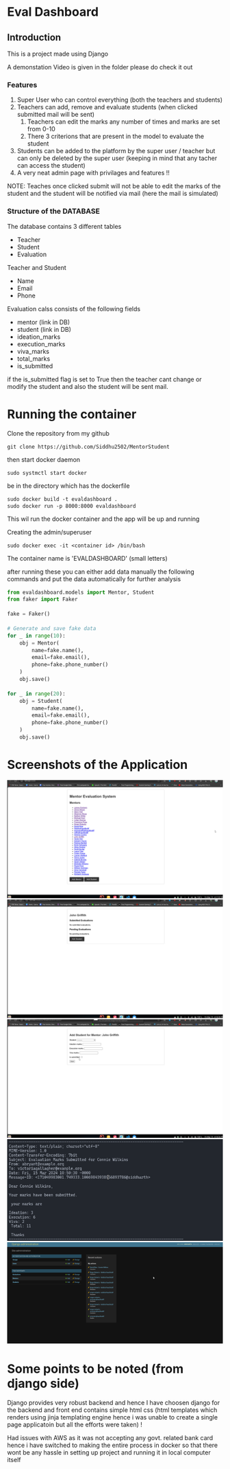 # Eval Dashboard

## Introduction

This is a project made using Django

A demonstation Video is given in the folder please do check it out 


### Features

1) Super User who can control everything (both the teachers and students)
2) Teachers can add, remove and evaluate students (when clicked submitted mail will be sent)
   1) Teachers can edit the marks any number of times and marks are set from 0-10 
   2) There 3 criterions that are present in the model to evaluate the student
3) Students can be added to the platform by the super user / teacher but can only be deleted by the super user (keeping in mind that any tacher can access the student)
4) A very neat admin page with privilages and features !!

NOTE: Teaches once clicked submit will not be able to edit the marks of the student and the student will be notified via mail (here the mail is simulated)

### Structure of the DATABASE 

The database contains 3 different tables

- Teacher
- Student
- Evaluation 

Teacher and Student

- Name
- Email
- Phone

Evaluation calss consists of the following fields

- mentor (link in DB)
- student (link in DB)
- ideation_marks
- execution_marks
- viva_marks
- total_marks
- is_submitted

if the is_submitted flag is set to True then the teacher cant change or modify the student and also the student will be sent mail.


# Running the container 

Clone the repository from my github 

```github
git clone https://github.com/Siddhu2502/MentorStudent
```
then start docker daemon 

```github
sudo systmctl start docker
```

be in the directory which has the dockerfile 

```github
sudo docker build -t evaldashboard .
sudo docker run -p 8000:8000 evaldashboard
```

This wil run the docker container and the app will be up and running

Creating the admin/superuser

```github
sudo docker exec -it <container id> /bin/bash
```
The container name is 'EVALDASHBOARD' (small letters)


after running these you can either add data manually the following commands and put the data automatically for further analysis

```python
from evaldashboard.models import Mentor, Student
from faker import Faker

fake = Faker()

# Generate and save fake data
for _ in range(10):
    obj = Mentor(
        name=fake.name(),
        email=fake.email(),
        phone=fake.phone_number()
    )
    obj.save()

for _ in range(20):
    obj = Student(
        name=fake.name(),
        email=fake.email(),
        phone=fake.phone_number()
    )
    obj.save()
```



# Screenshots of the Application

![image](images/main.png)
![image](images/teacher.png)
![image](images/grading.png)
![image](images/mail.png)
![image](images/adminpageandlogs.png)












# Some points to be noted (from django side)

Django provides very robust backend and hence I have choosen django for the backend and front end contains simple html css (html templates which renders using jinja templating engine hence i was unable to create a single page applicatoin but all the efforts were taken) !

Had issues with AWS as it was not accepting any govt. related bank card hence i have switched to making the entire process in docker so that there wont be any hassle in setting up project and running it in local computer itself